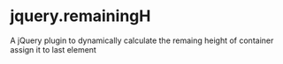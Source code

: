jquery.remainingH
=================

A jQuery plugin to dynamically calculate the remaing height of container assign it to last element
